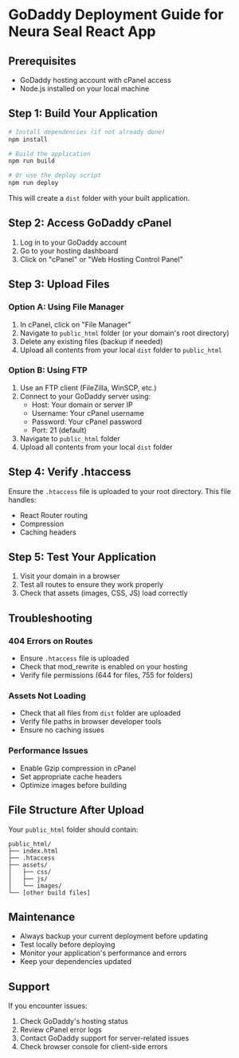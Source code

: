 # GoDaddy Deployment Guide for Neura Seal React App

## Prerequisites
- GoDaddy hosting account with cPanel access
- Node.js installed on your local machine

## Step 1: Build Your Application

```bash
# Install dependencies (if not already done)
npm install

# Build the application
npm run build

# Or use the deploy script
npm run deploy
```

This will create a `dist` folder with your built application.

## Step 2: Access GoDaddy cPanel

1. Log in to your GoDaddy account
2. Go to your hosting dashboard
3. Click on "cPanel" or "Web Hosting Control Panel"

## Step 3: Upload Files

### Option A: Using File Manager
1. In cPanel, click on "File Manager"
2. Navigate to `public_html` folder (or your domain's root directory)
3. Delete any existing files (backup if needed)
4. Upload all contents from your local `dist` folder to `public_html`

### Option B: Using FTP
1. Use an FTP client (FileZilla, WinSCP, etc.)
2. Connect to your GoDaddy server using:
   - Host: Your domain or server IP
   - Username: Your cPanel username
   - Password: Your cPanel password
   - Port: 21 (default)
3. Navigate to `public_html` folder
4. Upload all contents from your local `dist` folder

## Step 4: Verify .htaccess

Ensure the `.htaccess` file is uploaded to your root directory. This file handles:
- React Router routing
- Compression
- Caching headers

## Step 5: Test Your Application

1. Visit your domain in a browser
2. Test all routes to ensure they work properly
3. Check that assets (images, CSS, JS) load correctly

## Troubleshooting

### 404 Errors on Routes
- Ensure `.htaccess` file is uploaded
- Check that mod_rewrite is enabled on your hosting
- Verify file permissions (644 for files, 755 for folders)

### Assets Not Loading
- Check that all files from `dist` folder are uploaded
- Verify file paths in browser developer tools
- Ensure no caching issues

### Performance Issues
- Enable Gzip compression in cPanel
- Set appropriate cache headers
- Optimize images before building

## File Structure After Upload

Your `public_html` folder should contain:
```
public_html/
├── index.html
├── .htaccess
├── assets/
│   ├── css/
│   ├── js/
│   └── images/
└── [other build files]
```

## Maintenance

- Always backup your current deployment before updating
- Test locally before deploying
- Monitor your application's performance and errors
- Keep your dependencies updated

## Support

If you encounter issues:
1. Check GoDaddy's hosting status
2. Review cPanel error logs
3. Contact GoDaddy support for server-related issues
4. Check browser console for client-side errors
